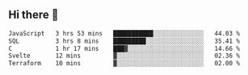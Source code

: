## Hi there 👋

<!--START_SECTION:waka-->

```txt
JavaScript   3 hrs 53 mins   ███████████░░░░░░░░░░░░░░   44.03 %
SQL          3 hrs 8 mins    █████████░░░░░░░░░░░░░░░░   35.41 %
C            1 hr 17 mins    ███▓░░░░░░░░░░░░░░░░░░░░░   14.66 %
Svelte       12 mins         ▓░░░░░░░░░░░░░░░░░░░░░░░░   02.36 %
Terraform    10 mins         ▓░░░░░░░░░░░░░░░░░░░░░░░░   02.00 %
```

<!--END_SECTION:waka-->

<!--
**taylor475/taylor475** is a ✨ _special_ ✨ repository because its `README.md` (this file) appears on your GitHub profile.

Here are some ideas to get you started:

- 🔭 I’m currently working on ...
- 🌱 I’m currently learning ...
- 👯 I’m looking to collaborate on ...
- 🤔 I’m looking for help with ...
- 💬 Ask me about ...
- 📫 How to reach me: ...
- 😄 Pronouns: ...
- ⚡ Fun fact: ...
-->
